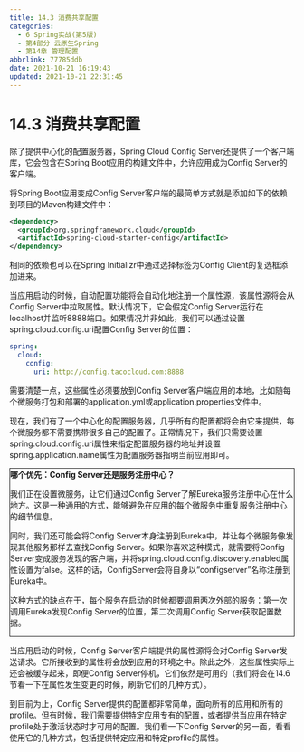 ```yaml
---
title: 14.3 消费共享配置
categories:
  - 6 Spring实战(第5版)
  - 第4部分 云原生Spring
  - 第14章 管理配置
abbrlink: 77785ddb
date: 2021-10-21 16:19:43
updated: 2021-10-21 22:31:45
---
```

# 14.3 消费共享配置
除了提供中心化的配置服务器，Spring Cloud Config Server还提供了一个客户端库，它会包含在Spring Boot应用的构建文件中，允许应用成为Config Server的客户端。

将Spring Boot应用变成Config Server客户端的最简单方式就是添加如下的依赖到项目的Maven构建文件中：

```xml
<dependency>
  <groupId>org.springframework.cloud</groupId>
  <artifactId>spring-cloud-starter-config</artifactId>
</dependency>
```

相同的依赖也可以在Spring Initializr中通过选择标签为Config Client的复选框添加进来。

当应用启动的时候，自动配置功能将会自动化地注册一个属性源，该属性源将会从Config Server中拉取属性。默认情况下，它会假定Config Server运行在localhost并监听8888端口。如果情况并非如此，我们可以通过设置spring.cloud.config.uri配置Config Server的位置：

```yml
spring:
  cloud:
    config:
      uri: http://config.tacocloud.com:8888
```

需要清楚一点，这些属性必须要放到Config Server客户端应用的本地，比如随每个微服务打包和部署的application.yml或application.properties文件中。

现在，我们有了一个中心化的配置服务器，几乎所有的配置都将会由它来提供，每个微服务都不需要携带很多自己的配置了。正常情况下，我们只需要设置spring.cloud.config.uri属性来指定配置服务器的地址并设置spring.application.name属性为配置服务器指明当前应用即可。

<div style="border:1px solid;"><strong>哪个优先：Config Server还是服务注册中心？</strong><p>我们正在设置微服务，让它们通过Config Server了解Eureka服务注册中心在什么地方。这是一种通用的方式，能够避免在应用的每个微服务中重复服务注册中心的细节信息。</p><p>同时，我们还可能会将Config Server本身注册到Eureka中，并让每个微服务像发现其他服务那样去查找Config Server。如果你喜欢这种模式，就需要将Config Server变成服务发现的客户端，并将spring.cloud.config.discovery.enabled属性设置为false。这样的话，ConfigServer会将自身以“configserver”名称注册到Eureka中。</p><p>这种方式的缺点在于，每个服务在启动的时候都要调用两次外部的服务：第一次调用Eureka发现Config Server的位置，第二次调用Config Server获取配置数据。</p></div>

当应用启动的时候，Config Server客户端提供的属性源将会对Config Server发送请求。它所接收到的属性将会放到应用的环境之中。除此之外，这些属性实际上还会被缓存起来，即便Config Server停机，它们依然是可用的（我们将会在14.6节看一下在属性发生变更的时候，刷新它们的几种方式）。

到目前为止，Config Server提供的配置都非常简单，面向所有的应用和所有的profile。但有时候，我们需要提供特定应用专有的配置，或者提供当应用在特定profile处于激活状态时才可用的配置。我们看一下Config Server的另一面，看看使用它的几种方式，包括提供特定应用和特定profile的属性。
